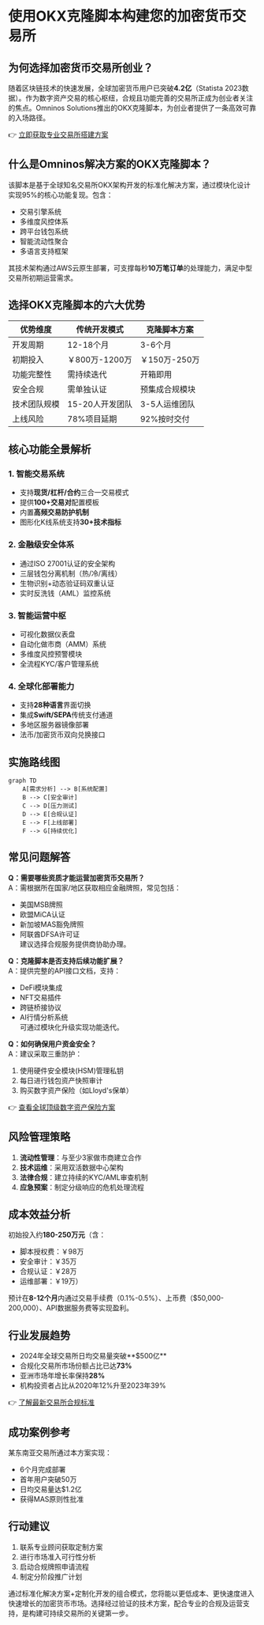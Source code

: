 # 使用OKX克隆脚本构建您的加密货币交易所

## 为何选择加密货币交易所创业？

随着区块链技术的快速发展，全球加密货币用户已突破**4.2亿**（Statista 2023数据）。作为数字资产交易的核心枢纽，合规且功能完善的交易所正成为创业者关注的焦点。Omninos Solutions推出的OKX克隆脚本，为创业者提供了一条高效可靠的入场路径。

👉 [立即获取专业交易所搭建方案](https://bit.ly/okx_welcome)

## 什么是Omninos解决方案的OKX克隆脚本？

该脚本是基于全球知名交易所OKX架构开发的标准化解决方案，通过模块化设计实现95%的核心功能复现。包含：
- 交易引擎系统
- 多维度风控体系
- 跨平台钱包系统
- 智能流动性聚合
- 多语言支持框架

其技术架构通过AWS云原生部署，可支撑每秒**10万笔订单**的处理能力，满足中型交易所初期运营需求。

## 选择OKX克隆脚本的六大优势

| 优势维度       | 传统开发模式       | 克隆脚本方案       |
|----------------|--------------------|--------------------|
| 开发周期       | 12-18个月          | 3-6个月            |
| 初期投入       | ￥800万-1200万     | ￥150万-250万      |
| 功能完整性     | 需持续迭代         | 开箱即用           |
| 安全合规       | 需单独认证         | 预集成合规模块     |
| 技术团队规模   | 15-20人开发团队    | 3-5人运维团队      |
| 上线风险       | 78%项目延期        | 92%按时交付        |

## 核心功能全景解析

### 1. 智能交易系统
- 支持**现货/杠杆/合约**三合一交易模式
- 提供**100+交易对**配置模板
- 内置**高频交易防护机制**
- 图形化K线系统支持**30+技术指标**

### 2. 金融级安全体系
- 通过ISO 27001认证的安全架构
- 三层钱包分离机制（热/冷/离线）
- 生物识别+动态验证码双重认证
- 实时反洗钱（AML）监控系统

### 3. 智能运营中枢
- 可视化数据仪表盘
- 自动化做市商（AMM）系统
- 多维度风控预警模块
- 全流程KYC/客户管理系统

### 4. 全球化部署能力
- 支持**28种语言**界面切换
- 集成**Swift/SEPA**传统支付通道
- 多地区服务器镜像部署
- 法币/加密货币双向兑换接口

## 实施路线图

```mermaid
graph TD
    A[需求分析] --> B[系统配置]
    B --> C[安全审计]
    C --> D[压力测试]
    D --> E[合规认证]
    E --> F[上线部署]
    F --> G[持续优化]
```

## 常见问题解答

**Q：需要哪些资质才能运营加密货币交易所？**  
A：需根据所在国家/地区获取相应金融牌照，常见包括：
- 美国MSB牌照
- 欧盟MiCA认证
- 新加坡MAS豁免牌照
- 阿联酋DFSA许可证  
建议选择合规服务提供商协助办理。

**Q：克隆脚本是否支持后续功能扩展？**  
A：提供完整的API接口文档，支持：
- DeFi模块集成
- NFT交易插件
- 跨链桥接协议
- AI行情分析系统  
可通过模块化升级实现功能迭代。

**Q：如何确保用户资金安全？**  
A：建议采取三重防护：
1. 使用硬件安全模块(HSM)管理私钥
2. 每日进行钱包资产快照审计
3. 购买数字资产保险（如Lloyd's保单）

👉 [查看全球顶级数字资产保险方案](https://bit.ly/okx_welcome)

## 风险管理策略

1. **流动性管理**：与至少3家做市商建立合作
2. **技术运维**：采用双活数据中心架构
3. **法律合规**：建立持续的KYC/AML审查机制
4. **应急预案**：制定分级响应的危机处理流程

## 成本效益分析

初始投入约**180-250万元**（含：
- 脚本授权费：￥98万
- 安全审计：￥35万
- 合规认证：￥28万
- 运维部署：￥19万）

预计在**8-12个月**内通过交易手续费（0.1%-0.5%）、上币费（$50,000-200,000）、API数据服务费等实现盈利。

## 行业发展趋势

- 2024年全球交易所日均交易量突破**$500亿**
- 合规化交易所市场份额占比已达**73%**
- 亚洲市场年增长率保持**28%**
- 机构投资者占比从2020年12%升至2023年39%

👉 [了解最新交易所合规标准](https://bit.ly/okx_welcome)

## 成功案例参考

某东南亚交易所通过本方案实现：
- 6个月完成部署
- 首年用户突破50万
- 日均交易量达$1.2亿
- 获得MAS原则性批准

## 行动建议

1. 联系专业顾问获取定制方案
2. 进行市场准入可行性分析
3. 启动合规牌照申请流程
4. 制定分阶段推广计划

通过标准化解决方案+定制化开发的组合模式，您将能以更低成本、更快速度进入快速增长的加密货币市场。选择经过验证的技术方案，配合专业的合规及运营支持，是构建可持续交易所的关键第一步。